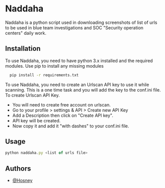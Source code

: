 
# Naddaha
Naddaha is a python script used in downloading screenshots of list of urls to be used in blue team investigations and SOC "Security operation centers" daily work.


## Installation

To use Naddaha, you need to have python 3.x installed and the required modules.
Use pip to install any missing modules
```bash
  pip install -r requirements.txt
```
To use Naddaha, you need to create an Urlscan API key to use it while scanning.
This is a one time task and you will add the key to the conf.ini file.
To create Urlscan API Key. 

- You will need to create free account on urlscan.
- Go to your profile > settings & API > Create new API Key
- Add a Description then click on "Create API key".
- API key will be created.
- Now copy it and add it "with dashes" to your conf.ini file. 

## Usage

```javascript
python naddaha.py <list of urls file>
```



## Authors

- [@Hosney](https://www.github.com/mohamedhossam07)

